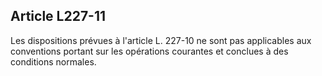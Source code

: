 Article L227-11
----
Les dispositions prévues à l'article L. 227-10 ne sont pas applicables aux
conventions portant sur les opérations courantes et conclues à des conditions
normales.
